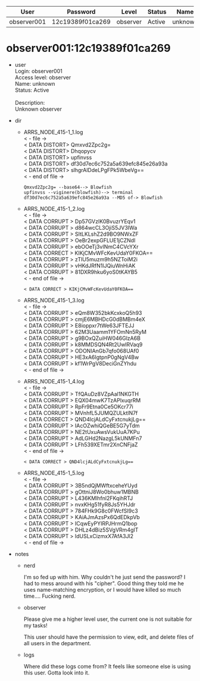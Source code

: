 | User         | Password                          | Level    | Status     | Name          |  
|--------------|-----------------------------------|----------|------------|---------------|    
| observer001  | 12c19389f01ca269                  | observer | Active     | unknown       | 

# observer001:12c19389f01ca269
* user<br>
  Login: observer001<br>
  Access level: observer<br>
  Name: unknown<br>
  Status: Active<br>
  <br>
  Description:<br>
  Unknown observer<br>

* dir<br>
  * ARRS_NODE_415-1_1.log<br>
    < - file -><br>
    < DATA DISTORT> Qmxvd2Zpc2g=<br>
    < DATA DISTORT> Dhqopycv<br>
    < DATA DISTORT> upfinvss<br>
    < DATA DISTORT> df30d7ec6c752a5a639efc845e26a93a<br>
    < DATA DISTORT> slhgrAlDdeLPgFPk5WbeVg==<br>
    < - end of file -><br>
    
        Qmxvd2Zpc2g= --base64--> Blowfish
        upfinvss --viginere(blowfish)--> terminal
        df30d7ec6c752a5a639efc845e26a93a --MD5 of-> Blowfish

  * ARRS_NODE_415-1_2.log<br>
    < - file -><br>
    < DATA CORRUPT > Dp57GVzlK0BvuzrYEqv1<br>
    < DATA CORRUPT > d864wcCL3OjiS5JV3IWa<br>
    < DATA CORRUPT > SItLKLshZ2d9BO9NWxZF<br>
    < DATA CORRUPT > OeBr2expGFLUE1jCZNdl<br>
    < DATA CORRUPT > ebOOeTj3vINmC4CVcYXr<br>
    < DATA CORRECT > KIKjCMvWFcKevUdaY0FKOA==<br>
    < DATA CORRUPT > zTlU5muzm9h5NZToiM2i<br>
    < DATA CORRUPT > vHKdJRfN1lJQiuWnHiAK<br>
    < DATA CORRUPT > 81DXR9hku6yoS0tKAYB5<br>
    < - end of file -><br>

        < DATA CORRECT > KIKjCMvWFcKevUdaY0FKOA==

  * ARRS_NODE_415-1_3.log<br>
    < - file -><br>
    < DATA CORRUPT > eQm8W352bkKcxkoQ5h93<br>
    < DATA CORRUPT > cmjE6MBHDcG0dBMBm4eX<br>
    < DATA CORRUPT > E8ioppxr7tWe63JFTEJJ<br>
    < DATA CORRUPT > 62M3Uaamm1YFOmNn5RyM<br>
    < DATA CORRUPT > g9BOxQZuiHW046GlzA6B<br>
    < DATA CORRUPT > k8MMDSQN4Rt2UwlRVaq9<br>
    < DATA CORRUPT > ODONIAnGb7qfo068UAf0<br>
    < DATA CORRUPT > HE3xA6IgtpnP0gNgV4Bw<br>
    < DATA CORRUPT > kf1WrPgV8DeciGnZYhdu<br>
    < - end of file -><br>

  * ARRS_NODE_415-1_4.log<br>
    < - file -><br>
    < DATA CORRUPT > TfQAuDz8VZpAal1NKGTH<br>
    < DATA CORRUPT > EQX04mwK7TzAPlxuqrRM<br>
    < DATA CORRUPT > RpFr9Etna0Ce5OKcr77i<br>
    < DATA CORRUPT > MVnhfL5JUMQZULktlN7f<br>
    < DATA CORRECT > QND4lcjALdCyFxtcnukjLg==<br>
    < DATA CORRUPT > IAcOZwhiQGeBE5G7yTdm<br>
    < DATA CORRUPT > NE2tUxuAwsVukUuA7KPu<br>
    < DATA CORRUPT > AdLGHd2NazgL5kUNMFn7<br>
    < DATA CORRUPT > LFh539XETmr2XnCNFjaZ<br>
    < - end of file -><br>

        < DATA CORRECT > QND4lcjALdCyFxtcnukjLg==

  * ARRS_NODE_415-1_5.log<br>
    < - file -><br>
    < DATA CORRUPT > 3B5ndQjMWftxceheYUyd<br>
    < DATA CORRUPT > gOttniJ8Wo0bhuw1MBNB<br>
    < DATA CORRUPT > L436KMlhfnl2FKqihRTJ<br>
    < DATA CORRUPT > nvxKHg51fyR8Js5YHJdr<br>
    < DATA CORRUPT > 784FHk9G8c0FWcfSI9c3<br>
    < DATA CORRUPT > KAiAJmAzsPx6QdEDkpVb<br>
    < DATA CORRUPT > ICqwEyPYIRPJHrmQ1bop<br>
    < DATA CORRUPT > DHLz4dBiz5SVgVRm4gIT<br>
    < DATA CORRUPT > ldUSLxCizmxX7AfA3Jl2<br>
    < - end of file -><br>
* notes<br>
  * nerd

    I'm so fed up with him. Why couldn't he just send the password? I had to mess around with his "cipher". Good thing they told me he uses name-matching encryption, or I would have killed so much time....
    Fucking nerd.

  * observer

    Please give me a higher level user, the current one is not suitable for my tasks!
    
    This user should have the permission to view, edit, and delete files of all users in the department.

  * logs

    Where did these logs come from? It feels like someone else is using this user. Gotta look into it.
